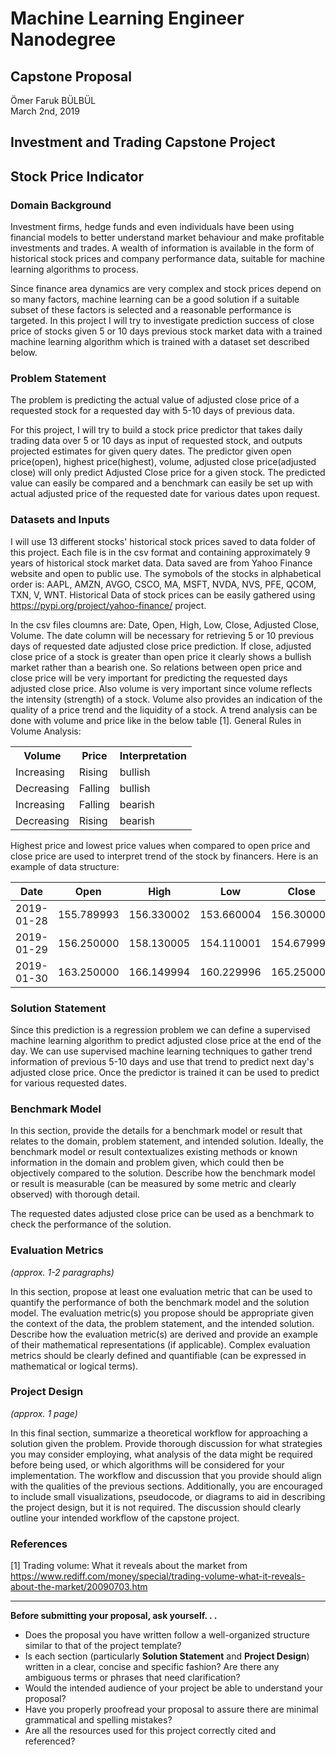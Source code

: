# Machine Learning Engineer Nanodegree

## Capstone Proposal

Ömer Faruk BÜLBÜL  
March 2nd, 2019

## Investment and Trading Capstone Project

## Stock Price Indicator

### Domain Background

Investment firms, hedge funds and even individuals have been using financial models to better understand market behaviour and make profitable investments and trades. A wealth of information is available in the form of historical stock prices and company performance data, suitable for machine learning algorithms to process.

Since finance area dynamics are very complex and stock prices depend on so many factors, machine learning can be a good solution if a suitable subset of these factors is selected and a reasonable performance is targeted. In this project I will try to investigate prediction success of close price of stocks given 5 or 10 days previous stock market data with a trained machine learning algorithm which is trained with a dataset set described below.

### Problem Statement

The problem is predicting the actual value of adjusted close price of a requested stock for a requested day with 5-10 days of previous data.


For this project, I will try to build a stock price predictor that takes daily trading data over 5 or 10 days as input of requested stock, and outputs projected estimates for given query dates. The predictor given open price(open), highest price(highest), volume, adjusted close price(adjusted close) will only predict Adjusted Close price for a given stock.
The predicted value can easily be compared and a benchmark can easily be set up with actual adjusted price of the requested date for various dates upon request.

### Datasets and Inputs

I will use 13 different stocks' historical stock prices saved to data folder of this project. Each file is in the csv format and containing approximately 9 years of historical stock market data. Data saved are from Yahoo Finance website and open to public use. The symobols of the stocks in alphabetical order is: AAPL, AMZN, AVGO, CSCO, MA, MSFT, NVDA, NVS, PFE, QCOM, TXN, V, WNT. Historical Data of stock prices can be easily gathered using https://pypi.org/project/yahoo-finance/ project.

In the csv files cloumns are: Date, Open, High, Low, Close, Adjusted Close, Volume. The date column will be necessary for retrieving 5 or 10 previous days of requested date adjusted close price prediction. If close, adjusted close price of a stock is greater than open price it clearly shows a bullish market rather than a bearish one. So relations between open price and close price will be very important for predicting the requested days adjusted close price. Also volume is very important since volume reflects the intensity (strength) of a stock. Volume also provides an indication of the quality of a price trend and the liquidity of a stock. A trend analysis can be done with volume and price like in the below table [1].
General Rules in Volume Analysis:
<table align="center"> 
  <th>Volume</th><th>Price</th><th>Interpretation</th>
  <tr><td>Increasing</td><td>Rising</td><td>bullish</td></tr>
  <tr><td>Decreasing</td><td>Falling</td><td>bullish</td></tr>
  <tr><td>Increasing</td><td>Falling</td><td>bearish</td></tr>
  <tr><td>Decreasing</td><td>Rising</td><td>bearish</td></tr>
</table>

Highest price and lowest price values when compared to open price and close price are used to interpret trend of the stock by financers. Here is an example of data structure:

<table>
      <thead>
        <tr>
            <th>Date</th>
            <th>Open</th>
            <th>High</th>
            <th>Low</th>
            <th>Close</th>
            <th>Adj Close</th>
            <th>Volume</th>
        </tr>
      </thead>
      <tbody>
          <tr>
              <td>2019-01-28</td>
              <td>155.789993</td>
              <td>156.330002</td>
              <td>153.660004</td>
              <td>156.300003</td>
              <td>155.632523</td>
              <td>26192100</td>
          </tr>
        <tr>
              <td>2019-01-29</td>
              <td>156.250000</td>
              <td>158.130005</td>
              <td>154.110001</td>
              <td>154.679993</td>
              <td>154.019440</td>
              <td>41587200</td>
          </tr>
          <tr>
              <td>2019-01-30</td>
              <td>163.250000</td>
              <td>166.149994</td>
              <td>160.229996</td>
              <td>165.250000</td>
              <td>164.544296</td>
              <td>61109800</td>
          </tr>
  </tbody>
</table>

### Solution Statement

Since this prediction is a regression problem we can define a supervised machine learning algorithm to predict adjusted close price at the end of the day. We can use supervised machine learning techniques to gather trend information of previous 5-10 days and use that trend to predict next day's adjusted close price. Once the predictor is trained it can be used to predict for various requested dates.

### Benchmark Model


In this section, provide the details for a benchmark model or result that relates to the domain, problem statement, and intended solution. Ideally, the benchmark model or result contextualizes existing methods or known information in the domain and problem given, which could then be objectively compared to the solution. Describe how the benchmark model or result is measurable (can be measured by some metric and clearly observed) with thorough detail.

The requested dates adjusted close price can be used as a benchmark to check the performance of the solution. 

### Evaluation Metrics
_(approx. 1-2 paragraphs)_

In this section, propose at least one evaluation metric that can be used to quantify the performance of both the benchmark model and the solution model. The evaluation metric(s) you propose should be appropriate given the context of the data, the problem statement, and the intended solution. Describe how the evaluation metric(s) are derived and provide an example of their mathematical representations (if applicable). Complex evaluation metrics should be clearly defined and quantifiable (can be expressed in mathematical or logical terms).

### Project Design
_(approx. 1 page)_

In this final section, summarize a theoretical workflow for approaching a solution given the problem. Provide thorough discussion for what strategies you may consider employing, what analysis of the data might be required before being used, or which algorithms will be considered for your implementation. The workflow and discussion that you provide should align with the qualities of the previous sections. Additionally, you are encouraged to include small visualizations, pseudocode, or diagrams to aid in describing the project design, but it is not required. The discussion should clearly outline your intended workflow of the capstone project.

### References

[1] Trading volume: What it reveals about the market from https://www.rediff.com/money/special/trading-volume-what-it-reveals-about-the-market/20090703.htm


-----------

**Before submitting your proposal, ask yourself. . .**

- Does the proposal you have written follow a well-organized structure similar to that of the project template?
- Is each section (particularly **Solution Statement** and **Project Design**) written in a clear, concise and specific fashion? Are there any ambiguous terms or phrases that need clarification?
- Would the intended audience of your project be able to understand your proposal?
- Have you properly proofread your proposal to assure there are minimal grammatical and spelling mistakes?
- Are all the resources used for this project correctly cited and referenced?
